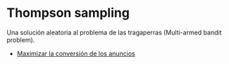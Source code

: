 # Thompson sampling

Una solución aleatoria al problema de las tragaperras (Multi-armed bandit problem). 

* [Maximizar la conversión de los anuncios](./maxA.ipynb)